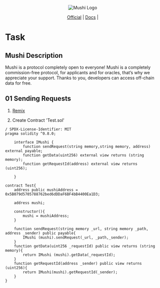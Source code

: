 <p align="center">
  <img src="https://mushi.network/wp-content/uploads/2023/07/cropped-Black-And-White-Modern-Vintage-Retro-Brand-Logo-1.jpg" alt="Mushi Logo">
</p>

<p align="center">
  <a href="https://mushi.network/">Official</a> |
  <a href="https://mushi.network/docs/">Docs</a> |
</p>

<p align="center">
  <h1>Task</h1>
</p>

## Mushi Description
Mushi is a protocol completely open to everyone!
Mushi is a completely commission-free protocol, for applicants and for oracles, that’s why we appreciate your support. Thanks to you, developers can access off-chain data for free.

## 01 Sending Requests

1. <a href="https://remix.ethereum.org">Remix</a>

2. Create Contract 'Test.sol'
```
/ SPDX-License-Identifier: MIT
pragma solidity ^0.8.0;

    interface IMushi {
        function sendRequest(string memory,string memory, address) external payable;
        function getData(uint256) external view returns (string memory);
        function getRequestId(address) external view returns (uint256);

    }

contract Test{
    address public mushiAddress = 0x5B079d5705788762bed6dDDaF6BF4bB4400Ea1D3;

    address mushi;

    constructor(){
        mushi = mushiAddress;
    }

    function sendRequest(string memory _url, string memory _path, address _sender) public payable{
        IMushi (mushi).sendRequest(_url, _path,_sender);
    }
    function getData(uint256 _requestId) public view returns (string memory){
        return IMushi (mushi).getData(_requestId);
    }
    function getRequestId(address _sender) public view returns (uint256){
        return IMushi(mushi).getRequestId(_sender);
    }
}

```
